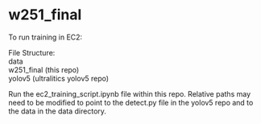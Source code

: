 # w251_final

To run training in EC2:

File Structure:  
    data  
    w251_final (this repo)  
    yolov5 (ultralitics yolov5 repo)  
  
Run the ec2_training_script.ipynb file within this repo. Relative paths may need to be modified to point to the detect.py file in the yolov5 repo and to the data in the data directory.


